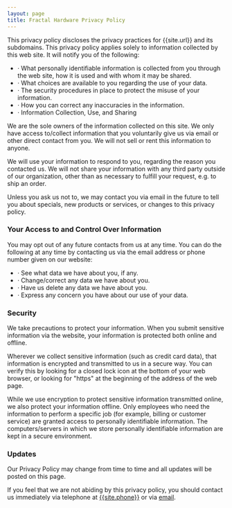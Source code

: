 ```yaml
---
layout: page
title: Fractal Hardware Privacy Policy
---
```


This privacy policy discloses the privacy practices for {{site.url}} and its subdomains. This privacy policy applies solely to information collected by this web site. It will notify you of the following:
- &middot; What personally identifiable information is collected from you through the web site, how it is used and with whom it may be shared.
- &middot; What choices are available to you regarding the use of your data.
- &middot; The security procedures in place to protect the misuse of your information.
- &middot; How you can correct any inaccuracies in the information.
- &middot; Information Collection, Use, and Sharing

We are the sole owners of the information collected on this site. We only have access to/collect information that you voluntarily give us via email or other direct contact from you. We will not sell or rent this information to anyone.

We will use your information to respond to you, regarding the reason you contacted us. We will not share your information with any third party outside of our organization, other than as necessary to fulfill your request, e.g. to ship an order.

Unless you ask us not to, we may contact you via email in the future to tell you about specials, new products or services, or changes to this privacy policy.

### Your Access to and Control Over Information
You may opt out of any future contacts from us at any time. You can do the following at any time by contacting us via the email address or phone number given on our website:
- &middot; See what data we have about you, if any.
- &middot; Change/correct any data we have about you.
- &middot; Have us delete any data we have about you.
- &middot; Express any concern you have about our use of your data.

### Security
We take precautions to protect your information. When you submit sensitive information via the website, your information is protected both online and offline.

Wherever we collect sensitive information (such as credit card data), that information is encrypted and transmitted to us in a secure way. You can verify this by looking for a closed lock icon at the bottom of your web browser, or looking for "https" at the beginning of the address of the web page.

While we use encryption to protect sensitive information transmitted online, we also protect your information offline. Only employees who need the information to perform a specific job (for example, billing or customer service) are granted access to personally identifiable information. The computers/servers in which we store personally identifiable information are kept in a secure environment.

### Updates

Our Privacy Policy may change from time to time and all updates will be posted on this page.

If you feel that we are not abiding by this privacy policy, you should contact us immediately via telephone at [{{site.phone}}](tel:{{site.phone}}) or via [email](mailto:{{site.email}}).
